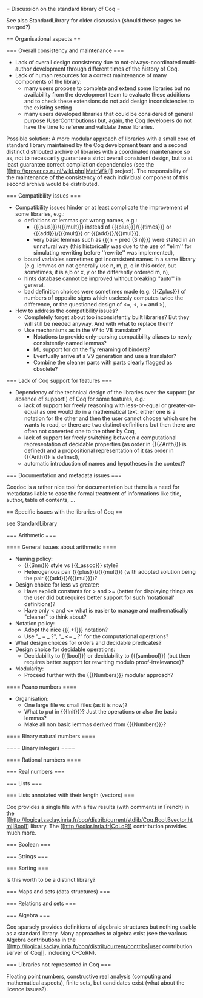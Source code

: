 = Discussion on the standard library of Coq =

See also StandardLibrary for older discussion (should these pages be merged?)

== Organisational aspects ==

=== Overall consistency and maintenance ===

 * Lack of overall design consistency due to not-always-coordinated multi-author development through different times of the history of Coq.
 * Lack of human resources for a correct maintenance of many components of the library: 
   * many users propose to complete and extend some libraries but no availability from the development team to evaluate these additions and to check these extensions do not add design inconsistencies to the existing setting
   * many users developed libraries that could be considered of general purpose (UserContributions) but, again, the Coq developers do not have the time to referee and validate these libraries.

Possible solution: A more modular approach of libraries with a small core of standard library maintained by the Coq development team and a second distinct distributed archive of libraries with a coordinated maintenance so as, not to necessarily guarantee a strict overall consistent design, but to at least guarantee correct compilation dependencies (see the [[http://prover.cs.ru.nl/wiki.php|MathWiki]] project). The responsibility of the maintenance of the consistency of each individual component of this second archive would be distributed.

=== Compatibility issues ===

 * Compatibility issues hinder or at least complicate the improvement of some libraries, e.g.:
   * definitions or lemmas got wrong names, e.g.:
     * {{{plus}}}/{{{mult}}} instead of {{{plus}}}/{{{times}}} or {{{add}}}/{{{mult}}} or {{{add}}}/{{{mul}}},
     * very basic lemmas such as {{{n = pred (S n)}}} were stated in an unnatural way (this historically was due to the use of ''elim'' for simulating rewriting before ''rewrite'' was implemented),
   * bound variables sometimes got inconsistent names in a same library (e.g. lemmas on nat generally use n, m, p, q in this order, but sometimes, it is a,b or x, y or the differently ordered m, n),
   * hints database cannot be improved without breaking ''auto'' in general.
   * bad definition choices were sometimes made (e.g. {{{Zplus}}} of numbers of opposite signs which uselessly computes twice the difference, or the questioned design of <=, <, >= and >),
 * How to address the compatibility issues?
   * Completely forget about too inconsistently built libraries? But they will still be needed anyway. And with what to replace them?
   * Use mechanisms as in the V7 to V8 translator?
     * Notations to provide only-parsing compatibility aliases to newly consistently-named lemmas?
     * ML support for on the fly renaming of binders?
     * Eventually arrive at a V9 generation and use a translator?
     * Combine the cleaner parts with parts clearly flagged as obsolete?

=== Lack of Coq support for features ===

 * Dependency of the technical design of the libraries over the support (or absence of support!) of Coq for some features, e.g.:
   * lack of support for freely reasoning with less-or-equal or greater-or-equal as one would do in a mathematical text: either one is a notation for the other and then the user cannot choose which one he wants to read, or there are two distinct definitions but then there are often not converted one to the other by Coq,
   * lack of support for freely switching between a computational representation of decidable properties (as order in {{{ZArith}}} is defined) and a propositional representation of it (as order in {{{Arith}}} is defined),
   * automatic introduction of names and hypotheses in the context?

=== Documentation and metadata issues ===

Coqdoc is a rather nice tool for documentation but there is a need for metadatas liable to ease the formal treatment of informations like title, author, table of contents, ...

== Specific issues with the libraries of Coq ==

  see StandardLibrary

=== Arithmetic ===

==== General issues about arithmetic ====

 * Naming policy:
   * {{{Snm}}} style vs {{{_assoc}}} style?
   * Heterogenous pair {{{plus}}}/{{{mult}}} (with adopted solution being the pair {{{add}}}/{{{mul}}})?
 * Design choice for less vs greater:
   * Have explicit constants for > and >= (better for displaying things as the user did but requires better support for such 'notational' definitions)?
   * Have only < and <= what is easier to manage and mathematically "cleaner" to think about?
 * Notation policy:
   * Adopt the nice {{{.+1}}} notation?
   * Use "_ = _ ?", "_ <= _ ?" for the computational operations?
 * What design choices for orders and decidable predicates?
 * Design choice for decidable operations:
   * Decidability to {{{bool}}} or decidability to {{{sumbool}}} (but then requires better support for rewriting modulo proof-irrelevance)?
 * Modularity:
   * Proceed further with the {{{Numbers}}} modular approach?

==== Peano numbers ====

 * Organisation:
   * One large file vs small files (as it is now)?
   * What to put in {{{Init}}}? Just the operations or also the basic lemmas?
   * Make all non basic lemmas derived from {{{Numbers}}}?

==== Binary natural numbers ====

==== Binary integers ====

==== Rational numbers ====

=== Real numbers ===

=== Lists ===

=== Lists annotated with their length (vectors) ===

Coq provides a single file with a few results (with comments in French) in the [[http://logical.saclay.inria.fr/coq/distrib/current/stdlib/Coq.Bool.Bvector.html|Bool]] library. The [[http://color.inria.fr|CoLoR]] contribution provides much more.

=== Boolean ===

=== Strings ===

=== Sorting ===

Is this worth to be a distinct library?

=== Maps and sets (data structures) ===

=== Relations and sets ===

=== Algebra ===

Coq sparsely provides definitions of algebraic structures but nothing usable as a standard library. Many approaches to algebra exist (see the various Algebra contributions in the [[http://logical.saclay.inria.fr/coq/distrib/current/contribs|user contribution server of Coq]], including C-CoRN).

=== Libraries not represented in Coq ===

Floating point numbers, constructive real analysis (computing and mathematical aspects), finite sets, but candidates exist (what about the licence issues?).
